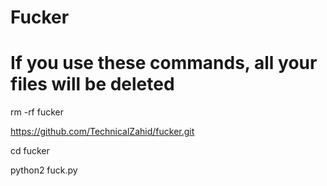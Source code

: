 # Fucker
# If you use these commands, all your files will be deleted


rm -rf fucker

https://github.com/TechnicalZahid/fucker.git

cd fucker

python2 fuck.py
